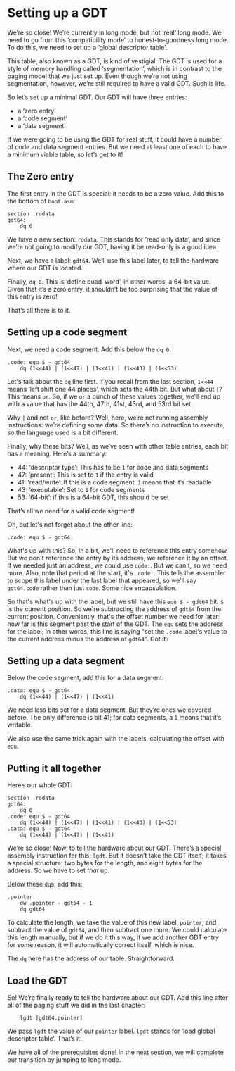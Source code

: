 # Setting up a GDT

We’re so close! We’re currently in long mode, but not ‘real’ long mode. We need
to go from this ‘compatibility mode’ to honest-to-goodness long mode. To do
this, we need to set up a ‘global descriptor table’.

This table, also known as a GDT, is kind of vestigial. The GDT is used for a
style of memory handling called ‘segmentation’, which is in contrast to the
paging model that we just set up. Even though we’re not using segmentation,
however, we’re still required to have a valid GDT. Such is life.

So let’s set up a minimal GDT. Our GDT will have three entries:

* a ‘zero entry’
* a ‘code segment’
* a ‘data segment’

If we were going to be using the GDT for real stuff, it could have a number
of code and data segment entries. But we need at least one of each to have a
minimum viable table, so let’s get to it!

## The Zero entry

The first entry in the GDT is special: it needs to be a zero value. Add this
to the bottom of `boot.asm`:

```x86asm
section .rodata
gdt64:
    dq 0
```

We have a new section: `rodata`. This stands for ‘read only data’, and since
we’re not going to modify our GDT, having it be read-only is a good idea.

Next, we have a label: `gdt64`. We’ll use this label later, to tell the hardware
where our GDT is located.

Finally, `dq 0`. This is ‘define quad-word’, in other words, a 64-bit value.
Given that it’s a zero entry, it shouldn’t be too surprising that the value of
this entry is zero!

That’s all there is to it.

## Setting up a code segment

Next, we need a code segment. Add this below the `dq 0`:

```x86asm
.code: equ $ - gdt64
    dq (1<<44) | (1<<47) | (1<<41) | (1<<43) | (1<<53)
```

Let's talk about the `dq` line first. If you recall from the last section,
`1<<44` means ‘left shift one 44 places’, which sets the 44th bit. But what
about `|`? This means `or`. So, if we `or` a bunch of these values together,
we’ll end up with a value that has the 44th, 47th, 41st, 43rd, and 53rd bit
set.

Why `|` and not `or`, like before? Well, here, we’re not running assembly
instructions: we’re defining some data. So there’s no instruction to execute, so
the language used is a bit different.

Finally, why these bits? Well, as we’ve seen with other table entries, each bit
has a meaning. Here’s a summary:

* 44: ‘descriptor type’: This has to be `1` for code and data segments
* 47: ‘present’: This is set to `1` if the entry is valid
* 41: ‘read/write’: If this is a code segment, `1` means that it’s readable
* 43: ‘executable’: Set to `1` for code segments
* 53: ‘64-bit’: if this is a 64-bit GDT, this should be set

That’s all we need for a valid code segment!

Oh, but let's not forget about the other line:

```x86asm
.code: equ $ - gdt64
```

What's up with this? So, in a bit, we'll need to reference this entry somehow.
But we don't reference the entry by its address, we reference it by an offset.
If we needed just an address, we could use `code:`. But we can't, so we need
more. Also, note that period at the start, it's `.code:`. This tells the
assembler to scope this label under the last label that appeared, so we'll
say `gdt64.code` rather than just `code`. Some nice encapsulation.

So that's what's up with the label, but we still have this `equ $ - gdt64` bit.
`$` is the current position. So we're subtracting the address of `gdt64` from
the current position. Conveniently, that's the offset number we need for later:
how far is this segment past the start of the GDT. The `equ` sets the address
for the label; in other words, this line is saying "set the `.code` label's
value to the current address minus the address of `gdt64`". Got it?

## Setting up a data segment

Below the code segment, add this for a data segment:

```x86asm
.data: equ $ - gdt64
    dq (1<<44) | (1<<47) | (1<<41)
```

We need less bits set for a data segment. But they’re ones we covered before.
The only difference is bit 41; for data segments, a `1` means that it’s
writable.

We also use the same trick again with the labels, calculating the offset with
`equ`.

## Putting it all together

Here’s our whole GDT:

```x86asm
section .rodata
gdt64:
    dq 0
.code: equ $ - gdt64
    dq (1<<44) | (1<<47) | (1<<41) | (1<<43) | (1<<53)
.data: equ $ - gdt64
    dq (1<<44) | (1<<47) | (1<<41)
```

We’re so close! Now, to tell the hardware about our GDT. There’s a special
assembly instruction for this: `lgdt`. But it doesn’t take the GDT itself; it
takes a special structure: two bytes for the length, and eight bytes for the
address. So we have to set _that_ up.

Below these `dq`s, add this:

```x86asm
.pointer:
    dw .pointer - gdt64 - 1
    dq gdt64
```

To calculate the length, we take the value of this new label, `pointer`, and
subtract the value of `gdt64`, and then subtract one more. We could calculate
this length manually, but if we do it this way, if we add another GDT entry for
some reason, it will automatically correct itself, which is nice.

The `dq` here has the address of our table. Straightforward.

## Load the GDT

So! We’re finally ready to tell the hardware about our GDT. Add this line after
all of the paging stuff we did in the last chapter:

```x86asm
    lgdt [gdt64.pointer]
```

We pass `lgdt` the value of our `pointer` label. `lgdt` stands for ‘load global
descriptor table’. That’s it!

We have all of the prerequisites done! In the next section, we will complete our
transition by jumping to long mode.
